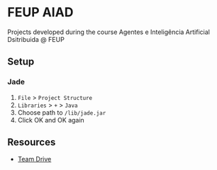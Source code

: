 # FEUP AIAD

Projects developed during the course Agentes e Inteligência Artificial Dsitribuida @ FEUP

## Setup

### Jade

1. `File` > `Project Structure`
2. `Libraries` > `+` > `Java`
3. Choose path to `/lib/jade.jar`
4. Click OK and OK again

## Resources

- [Team Drive](https://drive.google.com/drive/folders/1Z4QLBeB4iFgKwS5nouGoH9AsrinCxJ0K)
